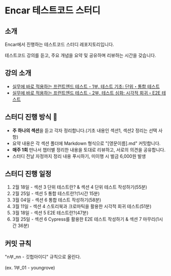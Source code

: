 # Encar 테스트코드 스터디

## 소개
Encar에서 진행하는 테스트코드 스터디 레포지토리입니다.

테스트코드 강의를 듣고, 주요 개념을 요약 및 공유하며 리뷰하는 시간을 갖습니다.

## 강의 소개
- [실무에 바로 적용하는 프런트엔드 테스트 - 1부. 테스트 기초: 단위・통합 테스트](https://inf.run/rVcLN)
- [실무에 바로 적용하는 프런트엔드 테스트 - 2부. 테스트 심화: 시각적 회귀・E2E 테스트](https://inf.run/zwz4W)

## 스터디 진행 방식 📝
- **주 하나의 섹션**을 듣고 각자 정리합니다.(기초 내용인 섹션1, 섹션2 정리는 선택 사항)
- 요약 내용은 각 섹션 폴더에 Markdown 형식으로 "[영문이름].md" 커밋합니다.
- **매주 1회** 만나서 챕터별 정리한 내용을 토대로 리뷰하고, 서로의 의견을 공유합니다.
- 스터디 전날 자정까지 정리 내용 푸시하기, 미이행 시 벌금 6,000원 발생

## 스터디 진행 일정
1. 2월 18일 - 섹션 3 단위 테스트란? & 섹션 4 단위 테스트 작성하기(55분)
2. 2월 25일 - 섹션 5 통합 테스트란?(1시간 15분)
3. 3월 04일 - 섹션 6 통합 테스트 작성하기(58분)
4. 3월 11일 - 섹션 4 스토리북과 크로마틱을 활용한 시각적 회귀 테스트(51분)
5. 3월 18일 - 섹션 5 E2E 테스트란?(47분)
6. 3월 25일 - 섹션 6 Cypress를 활용한 E2E 테스트 작성하기 & 섹션 7 마무리(1시간 36분)


## 커밋 규칙
"n부_nn - 깃헙아이디" 규칙으로 올린다.

(ex. 1부_01 - youngrove)
